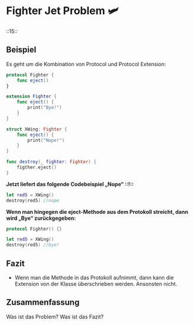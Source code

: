 # Fighter Jet Problem 🛩️
::15::

## Beispiel
Es geht um die Kombination von Protocol und Protocol Extension:

```swift
protocol Fighter {
	func eject()
}

extension Fighter {
	func eject() {
		print("Bye!")
	}
}

struct XWing: Fighter {
	func eject() {
		print("Nope!")
	}
}

func destroy(_ fighter: Fighter) {
	figther.eject()
}
```

**Jetzt liefert das folgende Codebeispiel „Nope“ ::!::**

```swift
let red5 = XWing()
destroy(red5) //nope
```

**Wenn man hingegen die eject-Methode aus dem Protokoll streicht, dann wird „Bye“ zurückgegeben:**

```swift
protocol Fighter() {}
```

```swift
let red5 = XWing()
destroy(red5) //bye!
```


## Fazit
- Wenn man die Methode in das Protokoll aufnimmt, dann kann die Extension von der Klasse überschrieben werden. Ansonsten nicht.

## Zusammenfassung
Was ist das Problem?
Was ist das Fazit?

